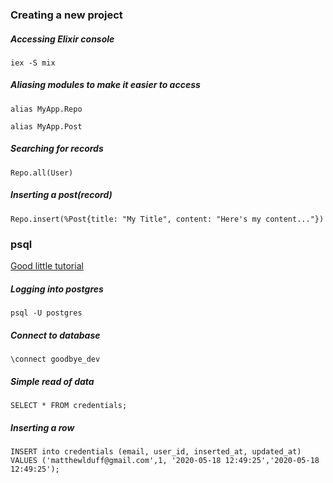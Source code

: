### Creating a new project

##### Accessing Elixir console

`iex -S mix`

##### Aliasing modules to make it easier to access

`alias MyApp.Repo`

`alias MyApp.Post`

##### Searching for records

`Repo.all(User)`

##### Inserting a post(record)

`Repo.insert(%Post{title: "My Title", content: "Here's my content..."})`

### psql

[Good little tutorial](https://www.postgresqltutorial.com/postgresql-timestamp/)

##### Logging into postgres

`psql -U postgres` 

##### Connect to database

`\connect goodbye_dev`

##### Simple read of data

`SELECT * FROM credentials;`

##### Inserting a row 

`INSERT into credentials (email, user_id, inserted_at, updated_at) VALUES ('matthewlduff@gmail.com',1, '2020-05-18 12:49:25','2020-05-18 12:49:25');`

